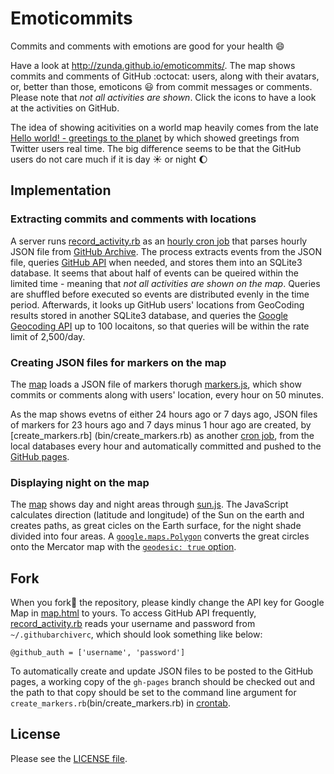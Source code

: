 Emoticommits
============

Commits and comments with emotions are good for your health :smile:

Have a look at http://zunda.github.io/emoticommits/. The map shows commits and comments of GitHub :octocat: users, along with their avatars, or, better than those, emoticons :smiley: from commit messages or comments. Please note that *not all activities are shown*. Click the icons to have a look at the activities on GitHub.

The idea of showing acitivities on a world map heavily comes from the late [Hello world! - greetings to the planet](http://www.lizard-tail.com/isana/lab/hello_world/) by which showed greetings from Twitter users real time. The big difference seems to be that the GitHub users do not care much if it is day :sunny: or night :moon:

Implementation
--------------
### Extracting commits and comments with locations
A server runs [record_activity.rb](bin/record_activity.rb) as an [hourly cron job](etc/crontab) that parses hourly JSON file from [GitHub Archive](http://www.githubarchive.org). The process extracts events from the JSON file, queries [GitHub API](http://developer.github.com/) when needed, and stores them into an SQLite3 database. It seems that about half of events can be queired within the limited time - meaning that *not all activities are shown on the map*. Queries are shuffled before executed so events are distributed evenly in the time period. Afterwards, it looks up GitHub users' locations from GeoCoding results stored in another SQLite3 database, and queries the [Google Geocoding API](https://developers.google.com/maps/documentation/geocoding/) up to 100 locaitons, so that queries will be within the rate limit of 2,500/day.

### Creating JSON files for markers on the map
The [map](http://zunda.github.io/emoticommits/) loads a JSON file of markers thorugh [markers.js](../gh-pages/javascripts/markers.js), which show commits or comments along with users' location, every hour on 50 minutes.

As the map shows evetns of either 24 hours ago or 7 days ago, JSON files of markers for 23 hours ago and 7 days minus 1 hour ago are created, by [create_markers.rb] (bin/create_markers.rb) as another [cron job](etc/crontab), from the local databases every hour and automatically committed and pushed to the [GitHub pages](http://zunda.github.io/emoticommits/).

### Displaying night on the map
The [map](http://zunda.github.io/emoticommits/) shows day and night areas through [sun.js](../gh-pages/javascripts/sun.js). The JavaScript calculates direction (latitude and longitude) of the Sun on the earth and creates paths, as great cicles on the Earth surface, for the night shade divided into four areas. A [```google.maps.Polygon```](https://developers.google.com/maps/documentation/javascript/reference#Polygon) converts the great circles onto the Mercator map with the [```geodesic: true``` option](https://developers.google.com/maps/documentation/javascript/reference#PolylineOptions).

Fork
----
When you fork:fork_and_knife: the repository, please kindly change the API key for Google Map in [map.html](../gh-pages/map.html) to yours. To access GitHub API frequently, [record_activity.rb](bin/record_activity.rb) reads your username and password from ```~/.githubarchiverc```, which should look something like below:

```
@github_auth = ['username', 'password']
```

To automatically create and update JSON files to be posted to the GitHub pages, a working copy of the ```gh-pages``` branch should be checked out and the path to that copy should be set to the command line argument for ```create_markers.rb```(bin/create_markers.rb) in [crontab](etc/crontab).

License
-------
Please see the [LICENSE file](LICENSE.md).
